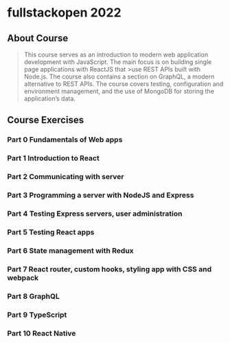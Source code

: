 # fullstackopen 2022

## About Course

> This course serves as an introduction to modern web application development with JavaScript. The main focus is on building single page applications with ReactJS that >use REST APIs built with Node.js. The course also contains a section on GraphQL, a modern alternative to REST APIs.
>The course covers testing, configuration and environment management, and the use of MongoDB for storing the application’s data.

## Course Exercises

### Part 0 Fundamentals of Web apps

### Part 1 Introduction to React

### Part 2 Communicating with server

### Part 3 Programming a server with NodeJS and Express

### Part 4 Testing Express servers, user administration

### Part 5 Testing React apps

### Part 6 State management with Redux

### Part 7 React router, custom hooks, styling app with CSS and webpack

### Part 8 GraphQL

### Part 9 TypeScript

### Part 10 React Native
